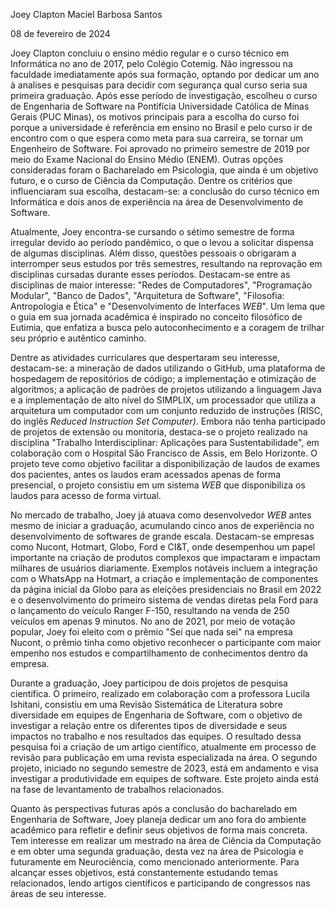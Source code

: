 Joey Clapton Maciel Barbosa Santos

08 de fevereiro de 2024


Joey Clapton concluiu o ensino médio regular e o curso técnico em Informática no ano de 2017, pelo Colégio Cotemig. Não ingressou na faculdade imediatamente após sua formação, optando por dedicar um ano à analises e pesquisas para decidir com segurança qual curso seria sua primeira graduação. Após esse período de investigação, escolheu o curso de Engenharia de Software na Pontifícia Universidade Católica de Minas Gerais (PUC Minas), os motivos principais para a escolha do curso foi porque a universidade é referência em ensino no Brasil e pelo curso ir de encontro com o que espera como meta para sua carreira, se tornar um Engenheiro de Software. Foi aprovado no primeiro semestre de 2019 por meio do Exame Nacional do Ensino Médio (ENEM). Outras opções consideradas foram o Bacharelado em Psicologia, que ainda é um objetivo futuro, e o curso de Ciência da Computação. Dentre os critérios que influenciaram sua escolha, destacam-se: a conclusão do curso técnico em Informática e dois anos de experiência na área de Desenvolvimento de Software.

Atualmente, Joey encontra-se cursando o sétimo semestre de forma irregular devido ao período pandêmico, o que o levou a solicitar dispensa de algumas disciplinas. Além disso, questões pessoais o obrigaram a interromper seus estudos por três semestres, resultando na reprovação em disciplinas cursadas durante esses períodos. Destacam-se entre as disciplinas de maior interesse: "Redes de Computadores", "Programação Modular", "Banco de Dados", "Arquitetura de Software",  "Filosofia: Antropologia e Ética" e "Desenvolvimento de Interfaces *WEB*".  Um lema que o guia em sua jornada acadêmica é inspirado no conceito filosófico de Eutimia, que enfatiza a busca pelo autoconhecimento e a coragem de trilhar seu próprio e autêntico caminho.

Dentre as atividades curriculares que despertaram seu interesse, destacam-se: a mineração de dados utilizando o GitHub, uma plataforma de hospedagem de repositórios de código; a implementação e otimização de algoritmos; a aplicação de padrões de projetos utilizando a linguagem Java e a implementação de alto nível do SIMPLIX,  um processador que utiliza a arquitetura um computador com um conjunto reduzido de instruções (RISC, do inglês *Reduced Instruction Set Computer)*. Embora não tenha participado de projetos de extensão ou monitoria, destaca-se o projeto realizado na disciplina "Trabalho Interdisciplinar: Aplicações para Sustentabilidade", em colaboração com o Hospital São Francisco de Assis, em Belo Horizonte. O projeto teve como objetivo facilitar a disponibilização de laudos de exames dos pacientes, antes os laudos eram acessados apenas de forma presencial, o projeto consistiu em um sistema *WEB* que disponibiliza os laudos para acesso de forma virtual. 

No mercado de trabalho, Joey já atuava como desenvolvedor *WEB* antes mesmo de iniciar a graduação, acumulando cinco anos de experiência no desenvolvimento de softwares de grande escala. Destacam-se empresas como Nucont, Hotmart, Globo, Ford e CI&T, onde desempenhou um papel importante na criação de produtos complexos que impactaram e impactam milhares de usuários diariamente. Exemplos notáveis incluem a integração com o WhatsApp na Hotmart, a criação e implementação de componentes da página inicial da Globo para as eleições presidenciais no Brasil em 2022 e o desenvolvimento do primeiro sistema de vendas diretas pela Ford para o lançamento do veículo Ranger F-150, resultando na venda de 250 veículos em apenas 9 minutos. No ano de 2021, por meio de votação popular, Joey foi eleito com o prêmio "Sei que nada sei" na empresa Nucont, o prêmio tinha como objetivo reconhecer o participante com maior empenho nos estudos e compartilhamento de conhecimentos dentro da empresa.

Durante a graduação, Joey participou de dois projetos de pesquisa científica. O primeiro, realizado em colaboração com a professora Lucila Ishitani, consistiu em uma Revisão Sistemática de Literatura sobre diversidade em equipes de Engenharia de Software, com o objetivo de investigar a relação entre os diferentes tipos de diversidade e seus impactos no trabalho e nos resultados das equipes. O resultado dessa pesquisa foi a criação de um artigo científico, atualmente em processo de revisão para publicação em uma revista especializada na área. O segundo projeto, iniciado no segundo semestre de 2023, está em andamento e visa investigar a produtividade em equipes de software. Este projeto ainda está na fase de levantamento de trabalhos relacionados.

Quanto às perspectivas futuras após a conclusão do bacharelado em Engenharia de Software, Joey planeja dedicar um ano fora do ambiente acadêmico para refletir e definir seus objetivos de forma mais concreta. Tem interesse em realizar um mestrado na área de Ciência da Computação e em obter uma segunda graduação, desta vez na área de Psicologia e futuramente em Neurociência, como mencionado anteriormente. Para alcançar esses objetivos, está constantemente estudando temas relacionados, lendo artigos científicos e participando de congressos nas áreas de seu interesse.
